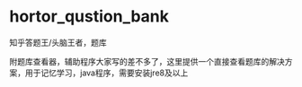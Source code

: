 # hortor_qustion_bank
知乎答题王/头脑王者，题库

附题库查看器，辅助程序大家写的差不多了，这里提供一个直接查看题库的解决方案，用于记忆学习，java程序，需要安装jre8及以上
